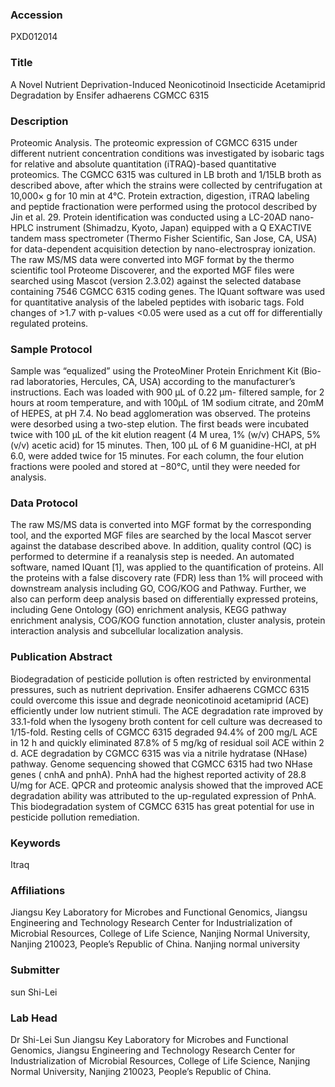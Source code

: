 ### Accession
PXD012014

### Title
A Novel Nutrient Deprivation-Induced Neonicotinoid Insecticide Acetamiprid Degradation by Ensifer adhaerens CGMCC 6315

### Description
Proteomic Analysis. The proteomic expression of CGMCC 6315 under different nutrient concentration conditions was investigated by isobaric tags for relative and absolute quantitation (iTRAQ)-based quantitative proteomics. The CGMCC 6315 was cultured in LB broth and 1/15LB broth as described above, after which the strains were collected by centrifugation at 10,000× g for 10 min at 4°C. Protein extraction, digestion, iTRAQ labeling and peptide fractionation were performed using the protocol described by Jin et al. 29. Protein identification was conducted using a LC-20AD nano-HPLC instrument (Shimadzu, Kyoto, Japan) equipped with a Q EXACTIVE tandem mass spectrometer (Thermo Fisher Scientific, San Jose, CA, USA) for data-dependent acquisition detection by nano-electrospray ionization. The raw MS/MS data were converted into MGF format by the thermo scientific tool Proteome Discoverer, and the exported MGF files were searched using Mascot (version 2.3.02) against the selected database containing 7546 CGMCC 6315 coding genes. The IQuant software was used for quantitative analysis of the labeled peptides with isobaric tags. Fold changes of >1.7 with p-values <0.05 were used as a cut off for differentially regulated proteins.

### Sample Protocol
Sample was “equalized” using the ProteoMiner Protein Enrichment Kit (Bio-rad laboratories, Hercules, CA, USA) according to the manufacturer’s instructions. Each was loaded with 900 μL of 0.22 μm- filtered sample, for 2 hours at room temperature, and with 100μL of 1M sodium citrate, and 20mM of HEPES, at pH 7.4. No bead agglomeration was observed. The proteins were desorbed using a two-step elution. The first beads were incubated twice with 100 μL of the kit elution reagent (4 M urea, 1% (w/v) CHAPS, 5% (v/v) acetic acid) for 15 minutes. Then, 100 μL of 6 M guanidine-HCl, at pH 6.0, were added twice for 15 minutes. For each column, the four elution fractions were pooled and stored at −80℃, until they were needed for analysis.

### Data Protocol
The raw MS/MS data is converted into MGF format by the corresponding tool, and the exported MGF files are searched by the local Mascot server against the database described above. In addition, quality control (QC) is performed to determine if a reanalysis step is needed. An automated software, named IQuant [1], was applied to the quantification of proteins. All the proteins with a false discovery rate (FDR) less than 1% will proceed with downstream analysis including GO, COG/KOG and Pathway. Further, we also can perform deep analysis based on differentially expressed proteins, including Gene Ontology (GO) enrichment analysis, KEGG pathway enrichment analysis, COG/KOG function annotation, cluster analysis, protein interaction analysis and subcellular localization analysis.

### Publication Abstract
Biodegradation of pesticide pollution is often restricted by environmental pressures, such as nutrient deprivation. Ensifer adhaerens CGMCC 6315 could overcome this issue and degrade neonicotinoid acetamiprid (ACE) efficiently under low nutrient stimuli. The ACE degradation rate improved by 33.1-fold when the lysogeny broth content for cell culture was decreased to 1/15-fold. Resting cells of CGMCC 6315 degraded 94.4% of 200 mg/L ACE in 12 h and quickly eliminated 87.8% of 5 mg/kg of residual soil ACE within 2 d. ACE degradation by CGMCC 6315 was via a nitrile hydratase (NHase) pathway. Genome sequencing showed that CGMCC 6315 had two NHase genes ( cnhA and pnhA). PnhA had the highest reported activity of 28.8 U/mg for ACE. QPCR and proteomic analysis showed that the improved ACE degradation ability was attributed to the up-regulated expression of PnhA. This biodegradation system of CGMCC 6315 has great potential for use in pesticide pollution remediation.

### Keywords
Itraq

### Affiliations
Jiangsu Key Laboratory for Microbes and Functional Genomics, Jiangsu Engineering and Technology Research Center for Industrialization of Microbial Resources, College of Life Science, Nanjing Normal University, Nanjing 210023, People’s Republic of China.
Nanjing normal university

### Submitter
sun Shi-Lei

### Lab Head
Dr Shi-Lei Sun
Jiangsu Key Laboratory for Microbes and Functional Genomics, Jiangsu Engineering and Technology Research Center for Industrialization of Microbial Resources, College of Life Science, Nanjing Normal University, Nanjing 210023, People’s Republic of China.


